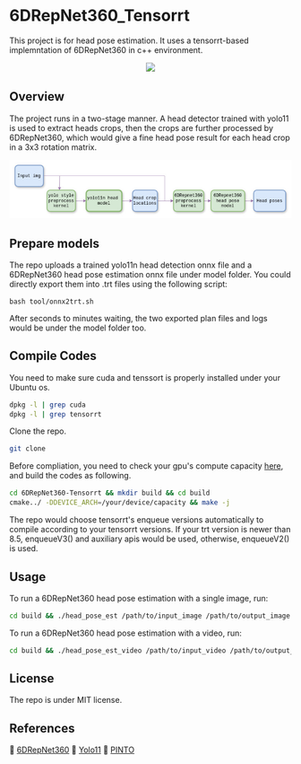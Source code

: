 # 6DRepNet360_Tensorrt
This project is for head pose estimation. It uses a tensorrt-based implemntation of 6DRepNet360 in c++ environment.
<p align="center">
  <img src="asset/boy_in_a_mirror.gif" width="640" />
</p>

## Overview
The project runs in a two-stage manner. A head detector trained with yolo11 is used to extract heads crops, then the crops are further processed by 6DRepNet360, which would give a fine head pose result for each head crop in a 3x3 rotation matrix.  
<p align="center">
  <img src="asset/overview.jpg" width="640" />
</p>


## Prepare models
The repo uploads a trained yolo11n head detection onnx file and a 6DRepNet360 head pose estimation onnx file under model folder. You could directly export them into .trt files using the following script:
```
bash tool/onnx2trt.sh
```
After seconds to minutes waiting, the two exported plan files and logs would be under the model folder too.
## Compile Codes
You need to make sure cuda and tenssort is properly installed under your Ubuntu os.  
```bash
dpkg -l | grep cuda
dpkg -l | grep tensorrt
```
Clone the repo.
```bash
git clone 
```
Before compliation, you need to check your gpu's compute capacity [here](https://developer.nvidia.com/cuda-gpus), and build the codes as following.
```bash
cd 6DRepNet360-Tensorrt && mkdir build && cd build
cmake../ -DDEVICE_ARCH=/your/device/capacity && make -j
```
The repo would choose tensorrt's enqueue versions automatically to compile according to your tensorrt versions. If your trt version is newer than 8.5, enqueueV3() and auxiliary apis would be used, otherwise, enqueueV2() is used.  
## Usage
To run a 6DRepNet360 head pose estimation with a single image, run:
```bash
cd build && ./head_pose_est /path/to/input_image /path/to/output_image
```
To run a 6DRepNet360 head pose estimation with a video, run:
```bash
cd build && ./head_pose_est_video /path/to/input_video /path/to/output_video
```
## License
The repo is under MIT license.
## References
🔗 [6DRepNet360](https://github.com/thohemp/6DRepNet360/blob/master/README.MD)
🔗 [Yolo11](https://github.com/ultralytics/ultralytics.git)
🔗 [PINTO](https://github.com/PINTO0309/PINTO_model_zoo/tree/main/423_6DRepNet360)